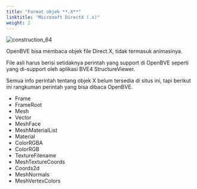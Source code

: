 ```yaml
---
title: "Format objek **.X**"
linktitle: "Microsoft DirectX (.x)"
weight: 2
---
```


![construction_64](/images/construction_64.png)

OpenBVE bisa membaca objek file Direct.X, tidak termasuk animasinya.

File asli harus berisi setidaknya perintah yang support di OpenBVE seperti yang di-support oleh aplikasi BVE4 StructureViewer.

Semua info perintah tentang objek X belum tersedia di situs ini, tapi berikut ini rangkuman perintah yang bisa dibaca OpenBVE.

- Frame
- FrameRoot
- Mesh
- Vector
- MeshFace
- MeshMaterialList
- Material
- ColorRGBA
- ColorRGB
- TextureFilename
- MeshTextureCoords
- Coords2d
- MeshNormals
- MeshVertexColors